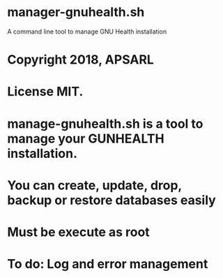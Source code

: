 # manager-gnuhealth.sh
A command line tool to manage GNU Health installation

# Copyright 2018, APSARL
# License MIT.

# manage-gnuhealth.sh is a tool to manage your GUNHEALTH installation.
# You can create, update, drop, backup or restore databases easily
# Must be execute as root

# To do: Log and error management
